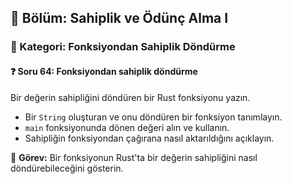 ## 📘 Bölüm: Sahiplik ve Ödünç Alma I  
### 🔹 Kategori: Fonksiyondan Sahiplik Döndürme  
#### ❓ Soru 64: Fonksiyondan sahiplik döndürme

Bir değerin sahipliğini döndüren bir Rust fonksiyonu yazın.

- Bir `String` oluşturan ve onu döndüren bir fonksiyon tanımlayın.
- `main` fonksiyonunda dönen değeri alın ve kullanın.
- Sahipliğin fonksiyondan çağırana nasıl aktarıldığını açıklayın.

🔧 **Görev:** Bir fonksiyonun Rust'ta bir değerin sahipliğini nasıl döndürebileceğini gösterin.
